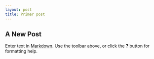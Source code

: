 ```yaml
---
layout: post
title: Primer post
---
```


## A New Post

Enter text in [Markdown](http://daringfireball.net/projects/markdown/). Use the toolbar above, or click the **?** button for formatting help.
